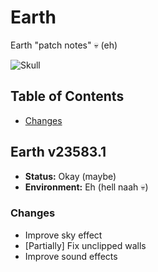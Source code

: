 # Earth

Earth "patch notes" 💀 (eh)

![Skull](https://c.tenor.com/oIuJXBhq4MwAAAAC/aesthetic-skull.gif)

## Table of Contents

- [Changes](#Changes)

## Earth v23583.1

- **Status:** Okay (maybe)
- **Environment:** Eh (hell naah 💀)

### Changes

- Improve sky effect
- [Partially] Fix unclipped walls
- Improve sound effects
